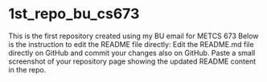 # 1st_repo_bu_cs673
This is the first repository created using my BU email for METCS 673
Below is the instruction to edit the README file directly:
Edit the README.md file directly on GitHub and commit your changes also on GitHub. Paste a small screenshot of your repository page showing the updated README content in the repo.
